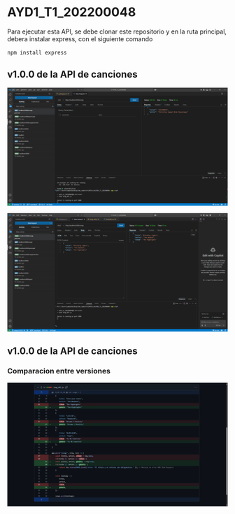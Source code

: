 # AYD1_T1_202200048

Para ejecutar esta API, se debe clonar este repositorio y en la ruta principal, debera instalar express, con el siguiente comando

```bash
npm install express
```

## v1.0.0 de la API de canciones

![Prueba del metodo get](/src/image1.png)

![Prueba del metodo post](/src/image2.png)

## v1.0.0 de la API de canciones
### Comparacion entre versiones
![Comparacion entre versiones](/src/image3.png)

